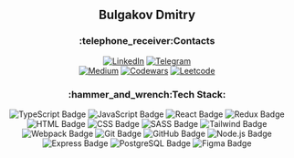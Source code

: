 <h2 align="center">Bulgakov Dmitry</h2>
<div align="center">
  <h3 align="center">:telephone_receiver:Contacts</h3>
  <a href="https://www.linkedin.com/in/mitrich/">
    <img src="https://img.shields.io/badge/LinkedIn-333?style=for-the-badge&logo=linkedin&logoColor=white" alt="LinkedIn"/></a>
  <a href="https://t.me/fubachu">
    <img src="https://img.shields.io/badge/Telegram-333?style=for-the-badge&logo=telegram&logoColor=white" alt="Telegram"/></a>
</div>

<div align="center">
  <a href="https://mitrich.medium.com/">
    <img src="https://img.shields.io/badge/Medium-333?style=for-the-badge&logo=medium&logoColor=white" alt="Medium"/></a>
  <a href="https://www.codewars.com/users/ffriday">
    <img src="https://img.shields.io/badge/Codewars-333?style=for-the-badge&logo=codewars&logoColor=white" alt="Codewars"/></a>
  <a href="https://leetcode.com/ffriday/">
    <img src="https://img.shields.io/badge/Leetcode-333?style=for-the-badge&logo=leetcode&logoColor=white" alt="Leetcode"/></a>
</div>

<div align="center">
  <h3 align="center">:hammer_and_wrench:Tech Stack:</h3>
  <img src="https://img.shields.io/badge/TypeScript-333?style=for-the-badge&logo=TypeScript" alt="TypeScript Badge"/>
  <img src="https://img.shields.io/badge/JavaScript-333?style=for-the-badge&logo=JavaScript" alt="JavaScript Badge"/>
  <img src="https://img.shields.io/badge/React-333?style=for-the-badge&logo=React" alt="React Badge"/>
  <img src="https://img.shields.io/badge/Redux-333?style=for-the-badge&logo=Redux&logoColor=white" alt="Redux Badge"/>
  <img src="https://img.shields.io/badge/HTML-333?style=for-the-badge&logo=HTML5" alt="HTML Badge"/>
  <img src="https://img.shields.io/badge/CSS-333?style=for-the-badge&logo=CSS3" alt="CSS Badge"/>
  <img src="https://img.shields.io/badge/SASS-333?style=for-the-badge&logo=SASS" alt="SASS Badge"/>
  <img src="https://img.shields.io/badge/tailwindcss-333?style=for-the-badge&logo=tailwind-css" alt="Tailwind Badge"/>
  <img src="https://img.shields.io/badge/Webpack-333?style=for-the-badge&logo=Webpack" alt="Webpack Badge"/>
  <img src="https://img.shields.io/badge/Git-333?style=for-the-badge&logo=Git" alt="Git Badge"/>
  <img src="https://img.shields.io/badge/GitHub-333?style=for-the-badge&logo=GitHub" alt="GitHub Badge"/>
  <img src="https://img.shields.io/badge/Node.js-333?style=for-the-badge&logo=nodedotjs" alt="Node.js Badge"/>
  <img src="https://img.shields.io/badge/Express-333?style=for-the-badge&logo=express" alt="Express Badge"/>
  <img src="https://img.shields.io/badge/PostgreSQL-333?style=for-the-badge&logo=postgresql" alt="PostgreSQL Badge"/>
  <img src="https://img.shields.io/badge/Figma-333?style=for-the-badge&logo=Figma" alt="Figma Badge"/>
</div> 
